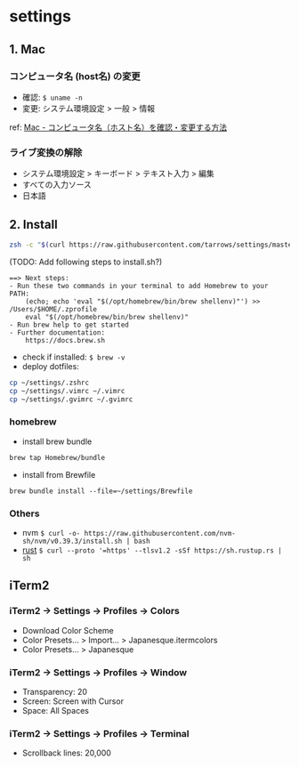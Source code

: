 # settings

## 1. Mac

### コンピュータ名 (host名) の変更

- 確認: `$ uname -n`
- 変更: システム環境設定 > 一般 > 情報

ref: [Mac - コンピュータ名（ホスト名）を確認・変更する方法](https://pc-karuma.net/mac-computer-name/)

### ライブ変換の解除
- システム環境設定 > キーボード > テキスト入力 > 編集
- すべての入力ソース 
- 日本語

## 2. Install

```bash
zsh -c "$(curl https://raw.githubusercontent.com/tarrows/settings/master/install.sh)"
```


(TODO: Add following steps to install.sh?)
```
==> Next steps:
- Run these two commands in your terminal to add Homebrew to your PATH:
    (echo; echo 'eval "$(/opt/homebrew/bin/brew shellenv)"') >> /Users/$HOME/.zprofile
    eval "$(/opt/homebrew/bin/brew shellenv)"
- Run brew help to get started
- Further documentation:
    https://docs.brew.sh
```

- check if installed: `$ brew -v`
- deploy dotfiles:
```bash
cp ~/settings/.zshrc
cp ~/settings/.vimrc ~/.vimrc
cp ~/settings/.gvimrc ~/.gvimrc
```

### homebrew

- install brew bundle

```bash
brew tap Homebrew/bundle
```

- install from Brewfile

```
brew bundle install --file=~/settings/Brewfile
```

### Others
- nvm `$ curl -o- https://raw.githubusercontent.com/nvm-sh/nvm/v0.39.3/install.sh | bash`
- [rust](https://www.rust-lang.org/tools/install) `$ curl --proto '=https' --tlsv1.2 -sSf https://sh.rustup.rs | sh`

## iTerm2

### iTerm2 → Settings → Profiles → Colors
- Download Color Scheme
- Color Presets… > Import... > Japanesque.itermcolors
- Color Presets… > Japanesque

### iTerm2 → Settings → Profiles → Window
- Transparency: 20
- Screen: Screen with Cursor
- Space: All Spaces

### iTerm2 → Settings → Profiles → Terminal
- Scrollback lines: 20,000
